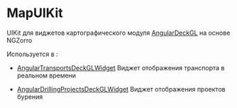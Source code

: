 # MapUIKit

UIKit для виджетов картографического модуля [AngularDeckGL](https://github.com/MrAmperage/AngularDeckGL) на основе NGZorro

Используется в :

- [AngularTransportsDeckGLWidget](https://github.com/MrAmperage/AngularTransportsDeckGLWidget) Виджет отображения транспорта в реальном времени

- [AngularDrillingProjectsDeckGLWidget](https://github.com/MrAmperage/AngularDrillingProjectsDeckGLWidget) Виджет отображения проектов бурения
